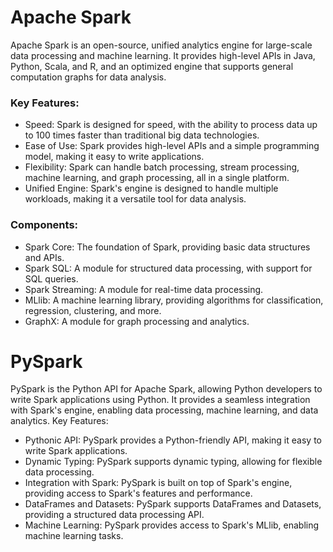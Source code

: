 # Apache Spark

Apache Spark is an open-source, unified analytics engine for large-scale data processing and machine learning. It provides high-level APIs in Java, Python, Scala, and R, and an optimized engine that supports general computation graphs for data analysis.

### Key Features:
- Speed: Spark is designed for speed, with the ability to process data up to 100 times faster than traditional big data technologies.
- Ease of Use: Spark provides high-level APIs and a simple programming model, making it easy to write applications.
- Flexibility: Spark can handle batch processing, stream processing, machine learning, and graph processing, all in a single platform.
- Unified Engine: Spark's engine is designed to handle multiple workloads, making it a versatile tool for data analysis.

### Components:
- Spark Core: The foundation of Spark, providing basic data structures and APIs.
- Spark SQL: A module for structured data processing, with support for SQL queries.
- Spark Streaming: A module for real-time data processing.
- MLlib: A machine learning library, providing algorithms for classification, regression, clustering, and more.
- GraphX: A module for graph processing and analytics.

# PySpark

PySpark is the Python API for Apache Spark, allowing Python developers to write Spark applications using Python. It provides a seamless integration with Spark's engine, enabling data processing, machine learning, and data analytics.
Key Features:
- Pythonic API: PySpark provides a Python-friendly API, making it easy to write Spark applications.
- Dynamic Typing: PySpark supports dynamic typing, allowing for flexible data processing.
- Integration with Spark: PySpark is built on top of Spark's engine, providing access to Spark's features and performance.
- DataFrames and Datasets: PySpark supports DataFrames and Datasets, providing a structured data processing API.
- Machine Learning: PySpark provides access to Spark's MLlib, enabling machine learning tasks.
